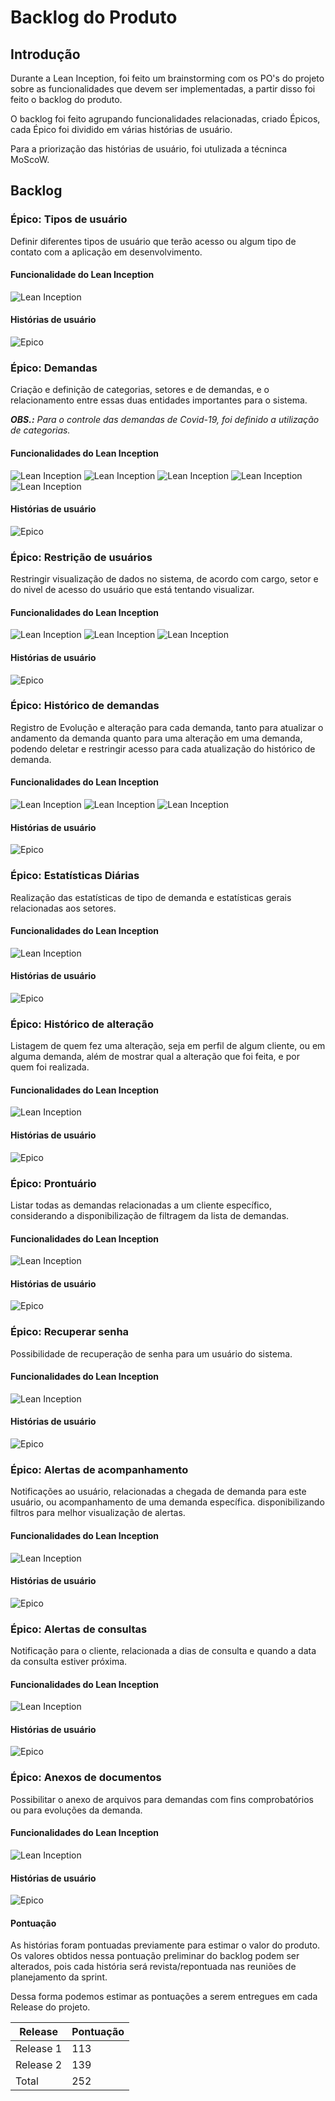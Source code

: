 # Backlog do Produto

## Introdução

Durante a Lean Inception, foi feito um brainstorming com os PO's do projeto sobre as funcionalidades que devem ser implementadas, a partir disso foi feito o backlog do produto.

O backlog foi feito agrupando funcionalidades relacionadas, criado Épicos, cada Épico foi dividido em várias histórias de usuário.

Para a priorização das histórias de usuário, foi utulizada a técninca MoScoW.

## Backlog

### Épico: Tipos de usuário

Definir diferentes tipos de usuário que terão acesso ou algum tipo de contato com a aplicação em desenvolvimento. 

#### Funcionalidade do Lean Inception

![Lean Inception](./assets/img/backlog/mural/tipos_de_usuario.png)


#### Histórias de usuário
![Epico](./assets/img/backlog/epics/tipos_usuario.png)



### Épico: Demandas

Criação e definição de categorias, setores e de demandas, e o relacionamento entre essas duas entidades importantes para o sistema.

***OBS.:** Para o controle das demandas de Covid-19, foi definido a utilização de categorias.*

#### Funcionalidades do Lean Inception
![Lean Inception](./assets/img/backlog/mural/cadastro_de_processos.png)
![Lean Inception](./assets/img/backlog/mural/atendente_solicita_atendimento.png)
![Lean Inception](./assets/img/backlog/mural/varias_demandas.png)
![Lean Inception](./assets/img/backlog/mural/data_atendimento.png)
![Lean Inception](./assets/img/backlog/mural/covid.png)

#### Histórias de usuário
![Epico](./assets/img/backlog/epics/demandas.png)


### Épico: Restrição de usuários

Restringir visualização de dados no sistema, de acordo com cargo, setor e do nivel de acesso do usuário que está tentando visualizar.

#### Funcionalidades do Lean Inception
![Lean Inception](./assets/img/backlog/mural/admin_dpss.png)
![Lean Inception](./assets/img/backlog/mural/demandas_por_setor.png)
![Lean Inception](./assets/img/backlog/mural/historico_demandas.png)



#### Histórias de usuário
![Epico](./assets/img/backlog/epics/restricao_usuarios.png)

### Épico: Histórico de demandas

Registro de Evolução e alteração para cada demanda, tanto para atualizar o andamento da demanda quanto para uma alteração em uma demanda, podendo deletar e restringir acesso para cada atualização do histórico de demanda.

#### Funcionalidades do Lean Inception
![Lean Inception](./assets/img/backlog/mural/historico_demanda.png)
![Lean Inception](./assets/img/backlog/mural/restricao_visualizacao.png)
![Lean Inception](./assets/img/backlog/mural/historico_demandas.png)



#### Histórias de usuário
![Epico](./assets/img/backlog/epics/historico_demandas.png)

### Épico: Estatísticas Diárias

Realização das estatísticas de tipo de demanda e estatísticas gerais relacionadas aos setores.

#### Funcionalidades do Lean Inception
![Lean Inception](./assets/img/backlog/mural/estatisticas_diarias.png)


#### Histórias de usuário
![Epico](./assets/img/backlog/epics/estatisticas_diarias.png)

### Épico: Histórico de alteração

Listagem de quem fez uma alteração, seja em perfil de algum cliente, ou em  alguma demanda, além de mostrar qual a alteração que foi feita, e por quem foi realizada.

#### Funcionalidades do Lean Inception
![Lean Inception](./assets/img/backlog/mural/historico_alteracao.png)


#### Histórias de usuário
![Epico](./assets/img/backlog/epics/historico_alteracoes.png)

### Épico: Prontuário

Listar todas as demandas relacionadas a um cliente específico, considerando a disponibilização de filtragem da lista de demandas.

#### Funcionalidades do Lean Inception
![Lean Inception](./assets/img/backlog/mural/prontuario.png)


#### Histórias de usuário
![Epico](./assets/img/backlog/epics/prontuario.png)

### Épico: Recuperar senha

Possibilidade de recuperação de senha para um usuário do sistema.

#### Funcionalidades do Lean Inception
![Lean Inception](./assets/img/backlog/mural/recuperar_senha.png)


#### Histórias de usuário
![Epico](./assets/img/backlog/epics/recuperar_senha.png)


### Épico: Alertas de acompanhamento

Notificações ao usuário, relacionadas a chegada de demanda para este usuário, ou acompanhamento de uma demanda específica. disponibilizando filtros para melhor visualização de alertas.

#### Funcionalidades do Lean Inception
![Lean Inception](./assets/img/backlog/mural/alertas.png)


#### Histórias de usuário
![Epico](./assets/img/backlog/epics/alertas.png)

### Épico: Alertas de consultas

Notificação para o cliente, relacionada a dias de consulta e quando a data da consulta estiver próxima.

#### Funcionalidades do Lean Inception
![Lean Inception](./assets/img/backlog/mural/consultas.png)


#### Histórias de usuário
![Epico](./assets/img/backlog/epics/consultas.png)

### Épico: Anexos de documentos

Possibilitar o anexo de arquivos para demandas com fins comprobatórios ou para evoluções da demanda.

#### Funcionalidades do Lean Inception
![Lean Inception](./assets/img/backlog/mural/anexo.png)


#### Histórias de usuário
![Epico](./assets/img/backlog/epics/anexos.png)


#### Pontuação

As histórias foram pontuadas previamente para estimar o valor do produto. Os valores obtidos nessa pontuação preliminar do backlog podem ser alterados, pois cada história será revista/repontuada nas reuniões de planejamento da sprint.

Dessa forma podemos estimar as pontuações a serem entregues em cada Release do projeto.

Release   | Pontuação
--------- | ------
Release 1 | 113
Release 2 | 139
Total     | 252